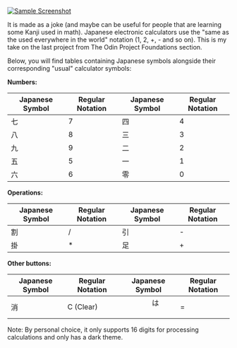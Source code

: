 [![Sample Screenshot](https://i.postimg.cc/Dy4qtQtr/Screenshot-from-2023-04-11-19-09-19.png)](https://postimg.cc/HjmfYDC9)

It is made as a joke (and maybe can be useful for people that are learning some Kanji used in math). Japanese electronic calculators use the "same as the used everywhere in the world" notation (1, 2, +, - and so on). This is my take on the last project from The Odin Project Foundations section.

Below, you will find tables containing Japanese symbols alongside their corresponding "usual" calculator symbols:

**Numbers:**

| Japanese Symbol | Regular Notation | Japanese Symbol   | Regular Notation |
|-----------------|------------------|-------------------|------------------|
|       七         |         7        |       四         |         4        |
|       八         |         8        |       三         |         3        |
|       九         |         9        |       二         |         2        |
|       五         |         5        |       一         |         1        |
|       六         |         6        |       零         |         0        |

**Operations:**

| Japanese Symbol | Regular Notation | Japanese Symbol   | Regular Notation |
|-----------------|------------------|-------------------|------------------|
|       割         |         /        |       引         |         -        |
|       掛         |         *        |       足         |         +        |

**Other buttons:**

| Japanese Symbol | Regular Notation | Japanese Symbol   | Regular Notation |
|-----------------|------------------|-------------------|------------------|
|       消        |      C (Clear)　　|　　　　は        　　|         =        |

Note: By personal choice, it only supports 16 digits for processing calculations and only has a dark theme.